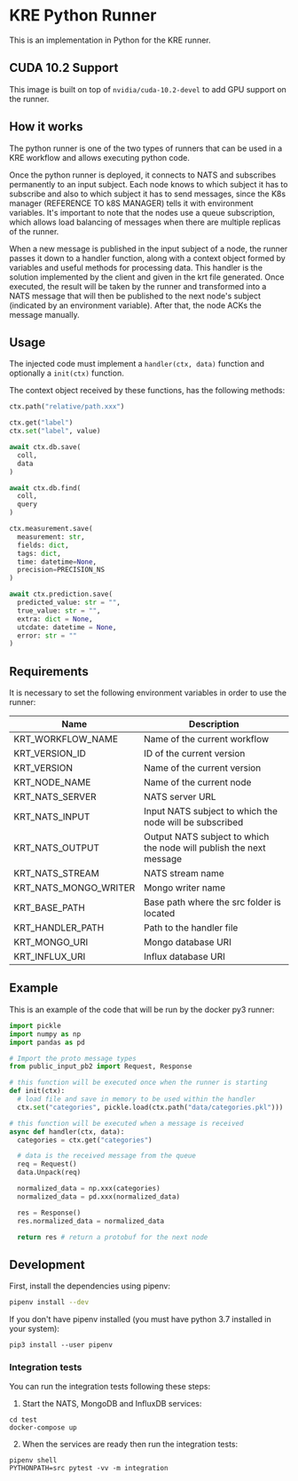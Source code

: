 # KRE Python Runner

This is an implementation in Python for the KRE runner.

## CUDA 10.2 Support

This image is built on top of `nvidia/cuda-10.2-devel` to add GPU support on the runner.

## How it works

The python runner is one of the two types of runners that can be used in a KRE workflow and allows executing python code.

Once the python runner is deployed, it connects to NATS and subscribes permanently to an input subject. 
Each node knows to which subject it has to subscribe and also to which subject it has to send messages, 
since the K8s manager (REFERENCE TO k8S MANAGER) tells it with environment variables. 
It's important to note that the nodes use a queue subscription, 
which allows load balancing of messages when there are multiple replicas of the runner.

When a new message is published in the input subject of a node, the runner passes it down to a 
handler function, along with a context object formed by variables and useful methods for processing data. 
This handler is the solution implemented by the client and given in the krt file generated. 
Once executed, the result will be taken by the runner and transformed into a NATS message that 
will then be published to the next node's subject (indicated by an environment variable).
After that, the node ACKs the message manually.

## Usage

The injected code must implement a `handler(ctx, data)` function and optionally a `init(ctx)` function.

The context object received by these functions, has the following methods:

```python
ctx.path("relative/path.xxx")

ctx.get("label")
ctx.set("label", value)

await ctx.db.save(
  coll,
  data
)

await ctx.db.find(
  coll,
  query
)

ctx.measurement.save(
  measurement: str,
  fields: dict,
  tags: dict,
  time: datetime=None,
  precision=PRECISION_NS
)

await ctx.prediction.save(
  predicted_value: str = "",
  true_value: str = "",
  extra: dict = None,
  utcdate: datetime = None,
  error: str = ""
)
```

## Requirements

It is necessary to set the following environment variables in order to use the runner:

| Name                  | Description                                                         | 
|-----------------------|---------------------------------------------------------------------|
| KRT_WORKFLOW_NAME     | Name of the current workflow                                        | 
| KRT_VERSION_ID        | ID of the current version                                           | 
| KRT_VERSION           | Name of the current version                                         | 
| KRT_NODE_NAME         | Name of the current node                                            |
| KRT_NATS_SERVER       | NATS server URL                                                     |
| KRT_NATS_INPUT        | Input NATS subject to which the node will be subscribed             |
| KRT_NATS_OUTPUT       | Output NATS subject to which the node will publish the next message |
| KRT_NATS_STREAM       | NATS stream name                                                    |
| KRT_NATS_MONGO_WRITER | Mongo writer name                                                   |
| KRT_BASE_PATH         | Base path where the src folder is located                           |
| KRT_HANDLER_PATH      | Path to the handler file                                            |
| KRT_MONGO_URI         | Mongo database URI                                                  |
| KRT_INFLUX_URI        | Influx database URI                                                 |

## Example

This is an example of the code that will be run by the docker py3 runner:

```python
import pickle
import numpy as np
import pandas as pd

# Import the proto message types
from public_input_pb2 import Request, Response

# this function will be executed once when the runner is starting
def init(ctx):
  # load file and save in memory to be used within the handler
  ctx.set("categories", pickle.load(ctx.path("data/categories.pkl")))

# this function will be executed when a message is received
async def handler(ctx, data):
  categories = ctx.get("categories")

  # data is the received message from the queue
  req = Request()
  data.Unpack(req)

  normalized_data = np.xxx(categories)
  normalized_data = pd.xxx(normalized_data)

  res = Response()
  res.normalized_data = normalized_data

  return res # return a protobuf for the next node
```

## Development

First, install the dependencies using pipenv:

```bash
pipenv install --dev
```

If you don't have pipenv installed (you must have python 3.7 installed in your system):

```shell script
pip3 install --user pipenv
```

### Integration tests

You can run the integration tests following these steps:

1. Start the NATS, MongoDB and InfluxDB services:

```shell script
cd test
docker-compose up
```

2. When the services are ready then run the integration tests:

```shell script
pipenv shell
PYTHONPATH=src pytest -vv -m integration
```
